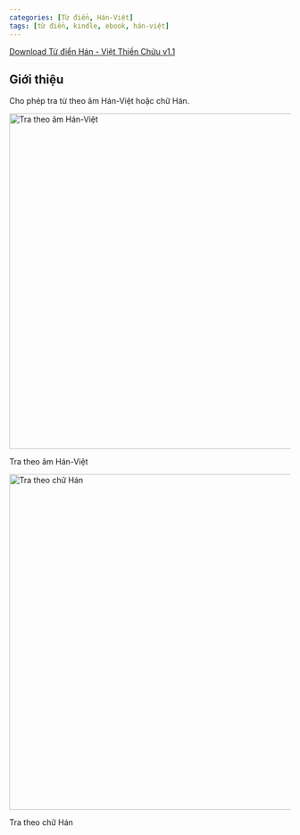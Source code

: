 ```yaml
---
categories: [Từ điển, Hán-Việt]
tags: [từ điển, kindle, ebook, hán-việt]
---
```


[Download Từ điển Hán - Việt Thiền Chửu v1.1](https://github.com/catusf/tudien/releases/download/v1.1/TudienThienChuu.mobi)

## Giới thiệu

Cho phép tra từ theo âm Hán-Việt hoặc chữ Hán.

<img src="https://catusf.github.io/img/thienchuu-amhanviet.png" alt="Tra theo âm Hán-Việt" style="width: 600px;"/>

Tra theo âm Hán-Việt


<img src="https://catusf.github.io/img/thienchuu-amhan.png" alt="Tra theo chữ Hán" style="width: 600px;"/>

Tra theo chữ Hán
